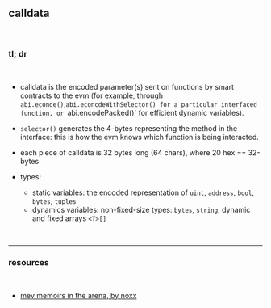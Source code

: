 ## calldata

<br>

### tl; dr

<br>

* calldata is the encoded parameter(s) sent on functions by smart contracts to the evm (for example, through `abi.econde()`,`abi.econcdeWithSelector() for a particular interfaced function, or `abi.encodePacked()` for efficient dynamic variables). 
* `selector()` generates the 4-bytes representing the method in the interface: this is how the evm knows which function is being interacted.

* each piece of calldata is 32 bytes long (64 chars), where 20 hex == 32-bytes
* types:
   - static variables: the encoded representation of `uint`, `address`, `bool`, `bytes`, `tuples`
   - dynamics variables: non-fixed-size types: `bytes`, `string`, dynamic and fixed arrays `<T>[]`

<br>


---

### resources

<br>

* [mev memoirs in the arena, by noxx](https://noxx.substack.com/p/mev-memoirs-into-the-arena-chapter?s=r)
